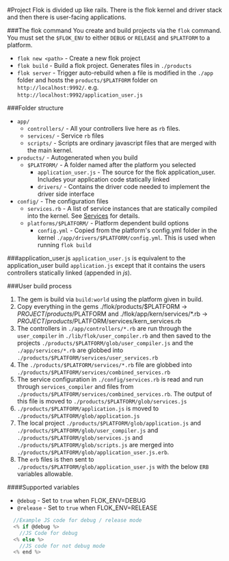 #Project
Flok is divided up like rails.  There is the flok kernel and driver stack and then there is user-facing applications.

###The flok command
You create and build projects via the `flok` command. You must set the `$FLOK_ENV` to either `DEBUG` or `RELEASE` and `$PLATFORM` to a platform.

 * `flok new <path>` - Create a new flok project
 * `flok build` - Build a flok project. Generates files in `./products`
 * `flok server` - Trigger auto-rebuild when a file is modified in the `./app` folder and hosts the `products/$PLATFORM` folder on `http://localhost:9992/`. e.g. `http://localhost:9992/application_user.js`

###Folder structure
  * `app/`
    * `controllers/` - All your controllers live here as `rb` files.
    * `services/` - Service `rb` files
    * `scripts/` - Scripts are ordinary javascript files that are merged with the main kernel.
  * `products/` - Autogenerated when you build
    * `$PLATFORM/` - A folder named after the platform you selected
      * `application_user.js` - The source for the flok application_user. Includes your application code statically linked
      * `drivers/` - Contains the driver code needed to implement the driver side interface
  * `config/` - The configuration files
    * `services.rb` - A list of service instances that are statically compiled into the kernel.  See [Services](./services.md) for details.
    * `platforms/$PLATFORM/` - Platform dependent build options
      * `config.yml` - Copied from the platform's config.yml folder in the kernel `./app/drivers/$PLATFORM/config.yml`. This is used when running
          `flok build`

###application_user.js
`application_user.js` is equivalent to the application_user build `application.js` except that it contains the users controllers statically linked (appended in *js*).

###User build process
  1. The gem is build via `build:world` using the platform given in build.
  2. Copy everything in the gems ./flok/products/$PLATFORM -> $PROJECT/products/$PLATFORM and ./flok/app/kern/services/*.rb -> $PROJECT/products/$PLATFORM/services/kern_services.rb
  3. The controllers in `./app/controllers/*.rb` are run through the `user_compiler` in `./lib/flok/user_compiler.rb` and then saved to the projects
  `./products/$PLATFORM/glob/user_compiler.js` and the `./app/services/*.rb` are globbed into `./products/$PLATFORM/services/user_services.rb`
  4. The `./products/$PLATFORM/services/*.rb` file are globbed into `./products/$PLATFORM/services/combined_services.rb`
  5. The service configuration in `./config/services.rb` is read and run through `services_compiler` and files from
  `./products/$PLATFORM/services/combined_services.rb`. The output of this file is moved to `./products/$PLATFORM/glob/services.js`
  6. `./products/$PLATFORM/application.js` is moved to `./products/$PLATFORM/glob/application.js`
  7. The local project `./products/$PLATFORM/glob/application.js` and `./products/$PLATFORM/glob/user_compiler.js` and `./products/$PLATFORM/glob/services.js` and `./products/$PLATFORM/glob/scripts.js`  are merged into `./products/$PLATFORM/glob/application_user.js.erb`.
  8. The `erb` files is then sent to `./products/$PLATFORM/glob/application_user.js` with the below `ERB` variables allowable.

####Supported variables
  * `@debug` - Set to `true` when FLOK_ENV=DEBUG
  * `@release` - Set to `true` when FLOK_ENV=RELEASE

```js
  //Example JS code for debug / release mode
  <% if @debug %>
    //JS Code for debug
  <% else %>
    //JS code for not debug mode
  <% end %>
```

